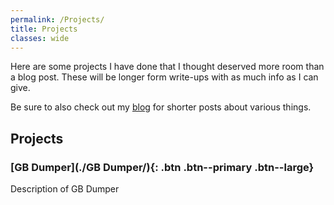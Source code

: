 ```yaml
---
permalink: /Projects/
title: Projects
classes: wide
---
```

Here are some projects I have done that I thought deserved more room than a blog post. These will be longer form write-ups with as much info as I can give.

Be sure to also check out my [blog](/Blog) for shorter posts about various things.

## Projects
### [GB Dumper](./GB Dumper/){: .btn .btn--primary .btn--large}
Description of GB Dumper
